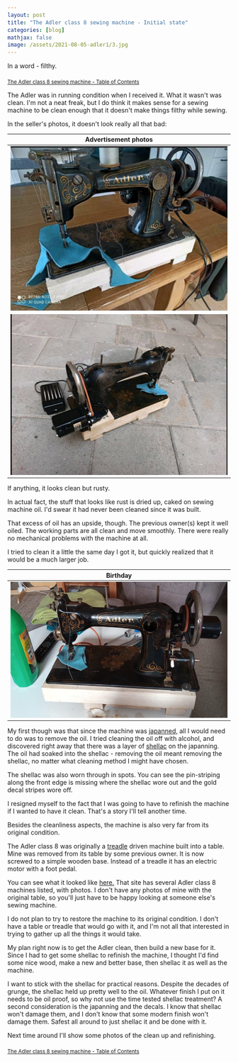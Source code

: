 ```yaml
---
layout: post
title: "The Adler class 8 sewing machine - Initial state"
categories: [blog]
mathjax: false
image: /assets/2021-08-05-adler1/3.jpg
---
```

In a word - filthy.

<sub>[The Adler class 8 sewing machine - Table of Contents](adler-toc)</sub> 

The Adler was in running condition when I received it.  What it wasn't was clean.  I'm not a neat freak, but I do think it makes sense for a sewing machine to be clean enough that it doesn't make things filthy while sewing.

In the seller's photos, it doesn't look really all that bad:

|Advertisement photos|
|--------------------|
|![Advertisement photos 1](/assets/2021-08-05-adler1/1.jpg)|
|![Advertisement photos 2](/assets/2021-08-05-adler1/2.jpg)|

If anything, it looks clean but rusty.

In actual fact, the stuff that looks like rust is dried up, caked on sewing machine oil.  I'd swear it had never been cleaned since it was built.

That excess of oil has an upside, though.  The previous owner(s) kept it well oiled.  The working parts are all clean and move smoothly.  There were really no mechanical problems with the machine at all.

I tried to clean it a little the same day I got it, but quickly realized that it would be a much larger job.

|Birthday|
|--------------------|
|![Birthday](/assets/2021-08-05-adler1/3.jpg)|

My first though was that since the machine was [japanned,](https://en.wikipedia.org/wiki/Japanning) all I would need to do was to remove the oil.  I tried cleaning the oil off with alcohol, and discovered right away that there was a layer of [shellac](https://en.wikipedia.org/wiki/Shellac) on the japanning.  The oil had soaked into the shellac - removing the oil meant removing the shellac, no matter what cleaning method I might have chosen.

The shellac was also worn through in spots.  You can see the pin-striping along the front edge is missing where the shellac wore out and the gold decal stripes wore off.

I resigned myself to the fact that I was going to have to refinish the machine if I wanted to have it clean.  That's a story I'll tell another time.

Besides the cleanliness aspects, the machine is also very far from its original condition.

The Adler class 8 was originally a [treadle](https://en.wikipedia.org/wiki/Treadle) driven machine built into a table.  Mine was removed from its table by some previous owner.  It is now screwed to a simple wooden base.  Instead of a treadle it has an electric motor with a foot pedal.

You can see what it looked like [here.](https://www.naehmaschinenverzeichnis.de/verzeichnis-der-naehmaschinen/adler/)  That site has several Adler class 8 machines listed, with photos.  I don't have any photos of mine with the original table, so you'll just have to be happy looking at someone else's sewing machine.

I do not plan to try to restore the machine to its original condition.  I don't have a table or treadle that would go with it, and I'm not all that interested in trying to gather up all the things it would take.

My plan right now is to get the Adler clean, then build a new base for it.  Since I had to get some shellac to refinish the machine, I thought I'd find some nice wood, make a new and better base, then shellac it as well as the machine.

I want to stick with the shellac for practical reasons.  Despite the decades of grunge, the shellac held up pretty well to the oil.  Whatever finish I put on it needs to be oil proof, so why not use the time tested shellac treatment?  A second consideration is the japanning and the decals.  I know that shellac won't damage them, and I don't know that some modern finish won't damage them.  Safest all around to just shellac it and be done with it.

Next time around I'll show some photos of the clean up and refinishing.

<sub>[The Adler class 8 sewing machine - Table of Contents](adler-toc)</sub> 
